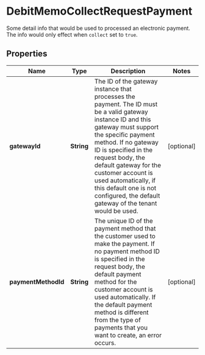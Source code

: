 

# DebitMemoCollectRequestPayment

Some detail info that would be used to processed an electronic payment. The info would only effect when `collect` set to `true`. 

## Properties

| Name | Type | Description | Notes |
|------------ | ------------- | ------------- | -------------|
|**gatewayId** | **String** | The ID of the gateway instance that processes the payment. The ID must be a valid gateway instance ID and this gateway must support the specific payment method. If no gateway ID is specified in the request body, the default gateway for the customer account is used automatically, if this default one is not configured, the default gateway of the tenant would be used.  |  [optional] |
|**paymentMethodId** | **String** | The unique ID of the payment method that the customer used to make the payment. If no payment method ID is specified in the request body, the default payment method for the customer account is used automatically. If the default payment method is different from the type of payments that you want to create, an error occurs.  |  [optional] |



